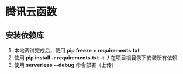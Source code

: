 <!--
title: CloudFunc
sort:
-->

# 腾讯云函数

## 安装依赖库

1. 本地调试完成后，使用 **pip freeze > requirements.txt**
2. 使用 **pip install -r requirements.txt -t ./** 在项目根目录下安装所有依赖
3. 使用 **serverless --debug** 命令部署（上传）

